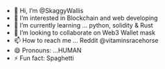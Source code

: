 - 👋 Hi, I’m @SkaggyWallis
- 👀 I’m interested in Blockchain and web developing
- 🌱 I’m currently learning ... python, solidity & Rust
- 💞️ I’m looking to collaborate on Web3 Wallet mask
- 📫 How to reach me ... Reddit @vitaminsracehorse
- 😄 Pronouns: ...HUMAN
- ⚡ Fun fact: Spaghetti 

<!---
SkaggyWallis/SkaggyWallis is a ✨ special ✨ repository because its `README.md` (this file) appears on your GitHub profile.
You can click the Preview link to take a look at your changes.
--->
